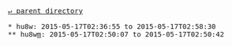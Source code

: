 <pre>
  <a href="../">&#x21b5; parent directory</a>
  
  * hu8w: 2015-05-17T02:36:55 to 2015-05-17T02:58:30
  ** hu8w<a href="m">m</a>: 2015-05-17T02:50:07 to 2015-05-17T02:50:42
</pre>
